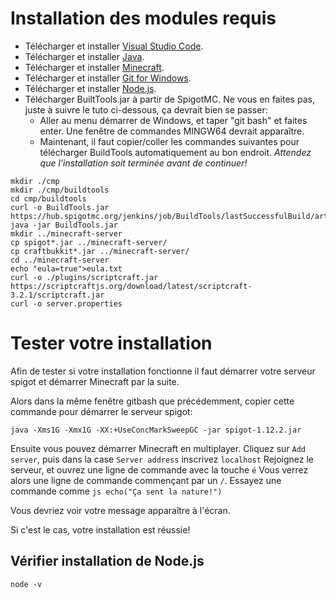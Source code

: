 # Installation des modules requis

* Télécharger et installer [Visual Studio Code](https://code.visualstudio.com/download).
* Télécharger et installer [Java](https://www.java.com/en/download/ "Java").
* Télécharger et installer [Minecraft](https://minecraft.net/en-us/store/minecraft/ "Minecraft").
* Télécharger et installer [Git for Windows](https://gitforwindows.org).
* Télécharger et installer [Node.js](https://nodejs.org/en/download/).
* Télécharger BuiltTools.jar à partir de SpigotMC.  Ne vous en faites pas, juste à suivre le tuto ci-dessous, ça devrait bien se passer: 
    + Aller au menu démarrer de Windows, et taper "git bash" et faites enter.
      Une fenêtre de commandes MINGW64 devrait apparaître.
    + Maintenant, il faut copier/coller les commandes suivantes pour télécharger BuildTools automatiquement au bon endroit.
    *Attendez que l'installation soit terminée avant de continuer!*
        
```
mkdir ./cmp
mkdir ./cmp/buildtools
cd cmp/buildtools
curl -o BuildTools.jar https://hub.spigotmc.org/jenkins/job/BuildTools/lastSuccessfulBuild/artifact/target/BuildTools.jar
java -jar BuildTools.jar
mkdir ../minecraft-server
cp spigot*.jar ../minecraft-server/
cp craftbukkit*.jar ../minecraft-server/
cd ../minecraft-server
echo "eula=true">eula.txt
curl -o ./plugins/scriptcraft.jar https://scriptcraftjs.org/download/latest/scriptcraft-3.2.1/scriptcraft.jar
curl -o server.properties 
```

# Tester votre installation
Afin de tester si votre installation fonctionne il faut démarrer votre serveur spigot et démarrer Minecraft par la suite.

Alors dans la même fenêtre gitbash que précédemment, copier cette commande pour démarrer le serveur spigot:  
```
java -Xms1G -Xmx1G -XX:+UseConcMarkSweepGC -jar spigot-1.12.2.jar
```
Ensuite vous pouvez démarrer Minecraft en multiplayer.
Cliquez sur `Add server`, puis dans la case `Server address` inscrivez `localhost`
Rejoignez le serveur, et ouvrez une ligne de commande avec la touche `é`
Vous verrez alors une ligne de commande commençant par un ` / `.
Essayez une commande comme `js echo("Ça sent la nature!")` 

Vous devriez voir votre message apparaître à l'écran.

Si c'est le cas, votre installation est réussie!

## Vérifier installation de Node.js

```
node -v
```
